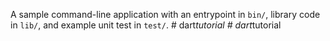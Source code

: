 A sample command-line application with an entrypoint in `bin/`, library code
in `lib/`, and example unit test in `test/`.
#   d a r t _ t u t o r i a l  
 #   d a r t _ t u t o r i a l  
 